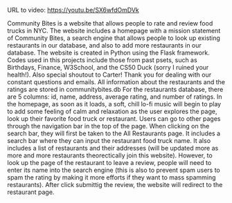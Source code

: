 URL to video: https://youtu.be/SX6wfdOmDVk

Community Bites is a website that allows people to rate and review food trucks in NYC. The website includes a homepage with a mission statement of Community Bites, a search engine that allows people to look up existing restaurants in our database, and also to add more restaurants in our database. 
The website is created in Python using the Flask framework. Codes used in this projects include those from past psets, such as Birthdays, Finance, W3School, and the CS50 Duck (sorry I ruined your health!). Also special shoutout to Carter! Thank you for dealing with our constant questions and emails. 
All information about the restaurants and the ratings are stored in communitybites.db
For the restaurants database, there are 5 columns: id, name, address, average rating, and number of ratings. 
In the homepage, as soon as it loads, a soft, chill lo-fi music will begin to play to add some feeling of calm and relaxation as the user explores the page, look up their favorite food truck or restaurant. Users can go to other pages through the navigation bar in the top of the page. When clicking on the search bar, they will first be taken to the All Restaurants page. It includes a search bar where they can input the restaurant food truck name. It also includes a list of restaurants and their addresses (will be updated more as more and more restaurants theorectically join this website). However, to look up the page of the restaurant to leave a review, people will need to enter its name into the search engine (this is also to prevent spam users to spam the rating by making it more efforts if they want to mass spamming restaurants). After click submittig the review, the website will redirect to the restaurant page. 

